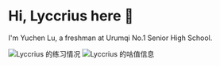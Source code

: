 # Hi, Lyccrius here 👋

I'm Yuchen Lu, a freshman at Urumqi No.1 Senior High School.

<img alt="Lyccrius 的练习情况" src="https://luogu.wao3.cn/api/practice?id=278046">

<img alt="Lyccrius 的咕值信息" src="http://luogu.wao3.cn/api/guzhi?id=278046&scores=100,10,0,0,30">

<!--
**Lyccrius/Lyccrius** is a ✨ _special_ ✨ repository because its `README.md` (this file) appears on your GitHub profile.

Here are some ideas to get you started:

- 🔭 I’m currently working on ...
- 🌱 I’m currently learning ...
- 👯 I’m looking to collaborate on ...
- 🤔 I’m looking for help with ...
- 💬 Ask me about ...
- 📫 How to reach me: ...
- 😄 Pronouns: ...
- ⚡ Fun fact: ...
-->
